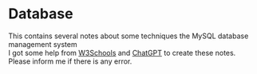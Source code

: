 # Database
This contains several notes about some techniques the MySQL database management system <br>
I got some help from <a href="https://www.w3schools.com/">W3Schools</a> and <a href="https://openai.com/blog/chatgpt">ChatGPT</a> to create these notes.<br>
Please inform me if there is any error.
